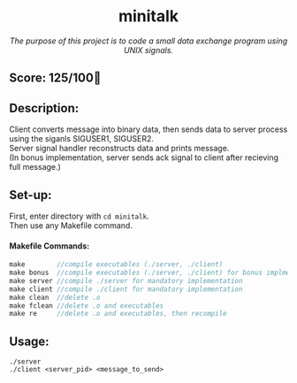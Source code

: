 <h1 align="center">
	minitalk
</h1>

*<p align="center">The purpose of this project is to code a small data exchange program using UNIX signals.</p>*

## Score: 125/100🎉

## Description:
Client converts message into binary data, then sends data to server process using the siganls SIGUSER1, SIGUSER2.  
Server signal handler reconstructs data and prints message.  
(In bonus implementation, server sends ack signal to client after recieving full message.)

## Set-up:
First, enter directory with `cd minitalk`.  
Then use any Makefile command.

#### Makefile Commands:
```C
make        //compile executables (./server, ./client)
make bonus  //compile executables (./server, ./client) for bonus implmentation 
make server //compile ./server for mandatory implementation
make client //compile ./client for mandatory implementation
make clean  //delete .o
make fclean //delete .o and executables
make re     //delete .o and executables, then recompile
```

## Usage:  
```
./server
./client <server_pid> <message_to_send>
```
